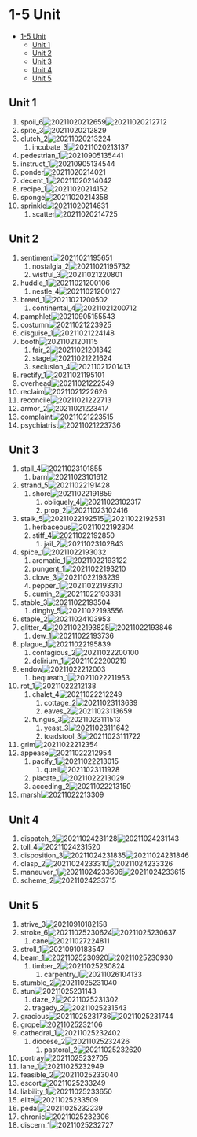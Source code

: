 # 1-5 Unit

- [1-5 Unit](#1-5-unit)
  - [Unit 1](#unit-1)
  - [Unit 2](#unit-2)
  - [Unit 3](#unit-3)
  - [Unit 4](#unit-4)
  - [Unit 5](#unit-5)

## Unit 1

1. spoil_6![20211020212659](https://raw.githubusercontent.com/Logible/Image/main/note_image/20211020212659.png)![20211020212712](https://raw.githubusercontent.com/Logible/Image/main/note_image/20211020212712.png)
2. spite_3![20211020212829](https://raw.githubusercontent.com/Logible/Image/main/note_image/20211020212829.png)
3. clutch_2![20211020213224](https://raw.githubusercontent.com/Logible/Image/main/note_image/20211020213224.png)
   1. incubate_3![20211020213137](https://raw.githubusercontent.com/Logible/Image/main/note_image/20211020213137.png)
4. pedestrian_1![20210905135441](https://raw.githubusercontent.com/Logible/Image/main/note_image/20210905135441.png)
5. instruct_1![20210905134544](https://raw.githubusercontent.com/Logible/Image/main/note_image/20210905134544.png)
6. ponder![20211020214021](https://raw.githubusercontent.com/Logible/Image/main/note_image/20211020214021.png)
7. decent_1![20211020214042](https://raw.githubusercontent.com/Logible/Image/main/note_image/20211020214042.png)
8. recipe_1![20211020214152](https://raw.githubusercontent.com/Logible/Image/main/note_image/20211020214152.png)
9. sponge![20211020214358](https://raw.githubusercontent.com/Logible/Image/main/note_image/20211020214358.png)
10. sprinkle![20211020214631](https://raw.githubusercontent.com/Logible/Image/main/note_image/20211020214631.png)
    1. scatter![20211020214725](https://raw.githubusercontent.com/Logible/Image/main/note_image/20211020214725.png)

## Unit 2

1. sentiment![20211021195651](https://raw.githubusercontent.com/Logible/Image/main/note_image/20211021195651.png)
   1. nostalgia_2![20211021195732](https://raw.githubusercontent.com/Logible/Image/main/note_image/20211021195732.png)
   2. wistful_3![20211021220801](https://raw.githubusercontent.com/Logible/Image/main/note_image/20211021220801.png)
2. huddle_1![20211021200106](https://raw.githubusercontent.com/Logible/Image/main/note_image/20211021200106.png)
   1. nestle_4![20211021200127](https://raw.githubusercontent.com/Logible/Image/main/note_image/20211021200127.png)
3. breed_1![20211021200502](https://raw.githubusercontent.com/Logible/Image/main/note_image/20211021200502.png)
   1. continental_4![20211021200712](https://raw.githubusercontent.com/Logible/Image/main/note_image/20211021200712.png)
4. pamphlet![20210905155543](https://raw.githubusercontent.com/Logible/Image/main/note_image/20210905155543.png)
5. costumn![20211021223925](https://raw.githubusercontent.com/Logible/Image/main/note_image/20211021223925.png)
6. disguise_1![20211021224148](https://raw.githubusercontent.com/Logible/Image/main/note_image/20211021224148.png)
7. booth![20211021201115](https://raw.githubusercontent.com/Logible/Image/main/note_image/20211021201115.png)
   1. fair_2![20211021201342](https://raw.githubusercontent.com/Logible/Image/main/note_image/20211021201342.png)
   2. stage![20211021221624](https://raw.githubusercontent.com/Logible/Image/main/note_image/20211021221624.png)
   3. seclusion_4![20211021201413](https://raw.githubusercontent.com/Logible/Image/main/note_image/20211021201413.png)
8. rectify_1![20211021195101](https://raw.githubusercontent.com/Logible/Image/main/note_image/20211021195101.png)
9. overhead![20211021222549](https://raw.githubusercontent.com/Logible/Image/main/note_image/20211021222549.png)
10. reclaim![20211021222626](https://raw.githubusercontent.com/Logible/Image/main/note_image/20211021222626.png)
11. reconcile![20211021222713](https://raw.githubusercontent.com/Logible/Image/main/note_image/20211021222713.png)
12. armor_2![20211021223417](https://raw.githubusercontent.com/Logible/Image/main/note_image/20211021223417.png)
13. complaint![20211021223515](https://raw.githubusercontent.com/Logible/Image/main/note_image/20211021223515.png)
14. psychiatrist![20211021223736](https://raw.githubusercontent.com/Logible/Image/main/note_image/20211021223736.png)

## Unit 3

1. stall_4![20211023101855](https://raw.githubusercontent.com/Logible/Image/main/note_image/20211023101855.png)
   1. barn![20211023101612](https://raw.githubusercontent.com/Logible/Image/main/note_image/20211023101612.png)
2. strand_5![20211022191428](https://raw.githubusercontent.com/Logible/Image/main/note_image/20211022191428.png)
   1. shore![20211022191859](https://raw.githubusercontent.com/Logible/Image/main/note_image/20211022191859.png)
      1. obliquely_4![20211023102317](https://raw.githubusercontent.com/Logible/Image/main/note_image/20211023102317.png)
      2. prop_2![20211023102416](https://raw.githubusercontent.com/Logible/Image/main/note_image/20211023102416.png)
3. stalk_5![20211022192515](https://raw.githubusercontent.com/Logible/Image/main/note_image/20211022192515.png)![20211022192531](https://raw.githubusercontent.com/Logible/Image/main/note_image/20211022192531.png)
   1. herbaceous![20211022192304](https://raw.githubusercontent.com/Logible/Image/main/note_image/20211022192304.png)
   2. stiff_4![20211022192850](https://raw.githubusercontent.com/Logible/Image/main/note_image/20211022192850.png)
      1. jail_2![20211023102843](https://raw.githubusercontent.com/Logible/Image/main/note_image/20211023102843.png)
4. spice_1![20211022193032](https://raw.githubusercontent.com/Logible/Image/main/note_image/20211022193032.png)
   1. aromatic_1![20211022193122](https://raw.githubusercontent.com/Logible/Image/main/note_image/20211022193122.png)
   2. pungent_1![20211022193210](https://raw.githubusercontent.com/Logible/Image/main/note_image/20211022193210.png)
   3. clove_3![20211022193239](https://raw.githubusercontent.com/Logible/Image/main/note_image/20211022193239.png)
   4. pepper_1![20211022193310](https://raw.githubusercontent.com/Logible/Image/main/note_image/20211022193310.png)
   5. cumin_2![20211022193331](https://raw.githubusercontent.com/Logible/Image/main/note_image/20211022193331.png)
5. stable_3![20211022193504](https://raw.githubusercontent.com/Logible/Image/main/note_image/20211022193504.png)
   1. dinghy_5![20211022193556](https://raw.githubusercontent.com/Logible/Image/main/note_image/20211022193556.png)
6. staple_2![20211024103953](https://raw.githubusercontent.com/Logible/Image/main/note_image/20211024103953.png)
7. glitter_4![20211022193825](https://raw.githubusercontent.com/Logible/Image/main/note_image/20211022193825.png)![20211022193846](https://raw.githubusercontent.com/Logible/Image/main/note_image/20211022193846.png)
   1. dew_1![20211022193736](https://raw.githubusercontent.com/Logible/Image/main/note_image/20211022193736.png)
8. plague_1![20211022195839](https://raw.githubusercontent.com/Logible/Image/main/note_image/20211022195839.png)
   1. contagious_2![20211022200100](https://raw.githubusercontent.com/Logible/Image/main/note_image/20211022200100.png)
   2. delirium_1![20211022200219](https://raw.githubusercontent.com/Logible/Image/main/note_image/20211022200219.png)
9. endow![20211022212003](https://raw.githubusercontent.com/Logible/Image/main/note_image/20211022212003.png)
   1. bequeath_1![20211022211953](https://raw.githubusercontent.com/Logible/Image/main/note_image/20211022211953.png)
10. rot_1![20211022212138](https://raw.githubusercontent.com/Logible/Image/main/note_image/20211022212138.png)
    1. chalet_4![20211022212249](https://raw.githubusercontent.com/Logible/Image/main/note_image/20211022212249.png)
       1. cottage_2![20211023113639](https://raw.githubusercontent.com/Logible/Image/main/note_image/20211023113639.png)
       2. eaves_2![20211023113659](https://raw.githubusercontent.com/Logible/Image/main/note_image/20211023113659.png)
    2. fungus_3![20211023111513](https://raw.githubusercontent.com/Logible/Image/main/note_image/20211023111513.png)
       1. yeast_3![20211023111642](https://raw.githubusercontent.com/Logible/Image/main/note_image/20211023111642.png)
       2. toadstool_3![20211023111722](https://raw.githubusercontent.com/Logible/Image/main/note_image/20211023111722.png)
11. grim![20211022212354](https://raw.githubusercontent.com/Logible/Image/main/note_image/20211022212354.png)
12. appease![20211022212954](https://raw.githubusercontent.com/Logible/Image/main/note_image/20211022212954.png)
    1. pacify_1![20211022213015](https://raw.githubusercontent.com/Logible/Image/main/note_image/20211022213015.png)
       1. quell![20211023111928](https://raw.githubusercontent.com/Logible/Image/main/note_image/20211023111928.png)
    2. placate_1![20211022213029](https://raw.githubusercontent.com/Logible/Image/main/note_image/20211022213029.png)
    3. acceding_2![20211022213150](https://raw.githubusercontent.com/Logible/Image/main/note_image/20211022213150.png)
13. marsh![20211022213309](https://raw.githubusercontent.com/Logible/Image/main/note_image/20211022213309.png)

## Unit 4

1. dispatch_2![20211024231128](https://raw.githubusercontent.com/Logible/Image/main/note_image/20211024231128.png)![20211024231143](https://raw.githubusercontent.com/Logible/Image/main/note_image/20211024231143.png)
2. toll_4![20211024231520](https://raw.githubusercontent.com/Logible/Image/main/note_image/20211024231520.png)
3. disposition_3![20211024231835](https://raw.githubusercontent.com/Logible/Image/main/note_image/20211024231835.png)![20211024231846](https://raw.githubusercontent.com/Logible/Image/main/note_image/20211024231846.png)
4. clasp_2![20211024233310](https://raw.githubusercontent.com/Logible/Image/main/note_image/20211024233310.png)![20211024233326](https://raw.githubusercontent.com/Logible/Image/main/note_image/20211024233326.png)
5. maneuver_1![20211024233606](https://raw.githubusercontent.com/Logible/Image/main/note_image/20211024233606.png)![20211024233615](https://raw.githubusercontent.com/Logible/Image/main/note_image/20211024233615.png)
6. scheme_2![20211024233715](https://raw.githubusercontent.com/Logible/Image/main/note_image/20211024233715.png)

## Unit 5

1. strive_3![20210910182158](https://raw.githubusercontent.com/Logible/Image/main/note_image/20210910182158.png)
2. stroke_6![20211025230624](https://raw.githubusercontent.com/Logible/Image/main/note_image/20211025230624.png)![20211025230637](https://raw.githubusercontent.com/Logible/Image/main/note_image/20211025230637.png)
   1. cane![20211027224811](https://raw.githubusercontent.com/Logible/Image/main/note_image/20211027224811.png)
3. stroll_1![20210910183547](https://raw.githubusercontent.com/Logible/Image/main/note_image/20210910183547.png)
4. beam_1![20211025230920](https://raw.githubusercontent.com/Logible/Image/main/note_image/20211025230920.png)![20211025230930](https://raw.githubusercontent.com/Logible/Image/main/note_image/20211025230930.png)
   1. timber_2![20211025230824](https://raw.githubusercontent.com/Logible/Image/main/note_image/20211025230824.png)
      1. carpentry_1![20211026104133](https://raw.githubusercontent.com/Logible/Image/main/note_image/20211026104133.png)
5. stumble_2![20211025231040](https://raw.githubusercontent.com/Logible/Image/main/note_image/20211025231040.png)
6. stun![20211025231143](https://raw.githubusercontent.com/Logible/Image/main/note_image/20211025231143.png)
   1. daze_2![20211025231302](https://raw.githubusercontent.com/Logible/Image/main/note_image/20211025231302.png)
   2. tragedy_2![20211025231543](https://raw.githubusercontent.com/Logible/Image/main/note_image/20211025231543.png)
7. gracious![20211025231736](https://raw.githubusercontent.com/Logible/Image/main/note_image/20211025231736.png)![20211025231744](https://raw.githubusercontent.com/Logible/Image/main/note_image/20211025231744.png)
8. grope![20211025232106](https://raw.githubusercontent.com/Logible/Image/main/note_image/20211025232106.png)
9. cathedral_1![20211025232402](https://raw.githubusercontent.com/Logible/Image/main/note_image/20211025232402.png)
   1. diocese_2![20211025232426](https://raw.githubusercontent.com/Logible/Image/main/note_image/20211025232426.png)
      1. pastoral_2![20211025232620](https://raw.githubusercontent.com/Logible/Image/main/note_image/20211025232620.png)
10. portray![20211025232705](https://raw.githubusercontent.com/Logible/Image/main/note_image/20211025232705.png)
11. lane_1![20211025232949](https://raw.githubusercontent.com/Logible/Image/main/note_image/20211025232949.png)
12. feasible_2![20211025233040](https://raw.githubusercontent.com/Logible/Image/main/note_image/20211025233040.png)
13. escort![20211025233249](https://raw.githubusercontent.com/Logible/Image/main/note_image/20211025233249.png)
14. liability_1![20211025233650](https://raw.githubusercontent.com/Logible/Image/main/note_image/20211025233650.png)
15. elite![20211025233509](https://raw.githubusercontent.com/Logible/Image/main/note_image/20211025233509.png)
16. pedal![20211025232239](https://raw.githubusercontent.com/Logible/Image/main/note_image/20211025232239.png)
17. chronic![20211025232306](https://raw.githubusercontent.com/Logible/Image/main/note_image/20211025232306.png)
18. discern_1![20211025232727](https://raw.githubusercontent.com/Logible/Image/main/note_image/20211025232727.png)
